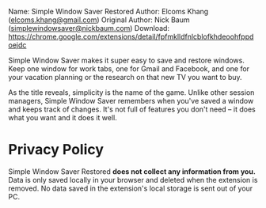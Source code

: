 Name: Simple Window Saver Restored
Author: Elcoms Khang (elcoms.khang@gmail.com)
Original Author: Nick Baum (simplewindowsaver@nickbaum.com)
Download: https://chrome.google.com/extensions/detail/fpfmklldfnlcblofkhdeoohfppdoejdc

Simple Window Saver makes it super easy to save and restore windows. Keep one window for work tabs, one for Gmail and Facebook, and one for your vacation planning or the research on that new TV you want to buy.

As the title reveals, simplicity is the name of the game. Unlike other session managers, Simple Window Saver remembers when you've saved a window and keeps track of changes. It's not full of features you don't need – it does what you want and it does it well.

# Privacy Policy
Simple Window Saver Restored **does not collect any information from you.** Data is only saved locally in your browser and deleted when the extension is removed. No data saved in the extension's local storage is sent out of your PC.